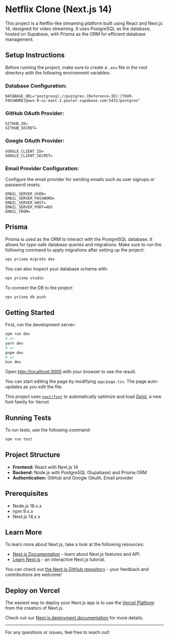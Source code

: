 
# Netflix Clone (Next.js 14)

This project is a Netflix-like streaming platform built using React and Next.js 14, designed for video streaming. It uses PostgreSQL as the database, hosted on Supabase, with Prisma as the ORM for efficient database management.

## Setup Instructions

Before running the project, make sure to create a `.env` file in the root directory with the following environment variables:

### Database Configuration:

```
DATABASE_URL="postgresql://postgres.[Reference-ID]:[YOUR-PASSWORD]@aws-0-us-east-2.pooler.supabase.com:5432/postgres"
```

### GitHub OAuth Provider:

```
GITHUB_ID=
GITHUB_SECRET=
```

### Google OAuth Provider:

```
GOOGLE_CLIENT_ID=
GOOGLE_CLIENT_SECRET=
```

### Email Provider Configuration:

Configure the email provider for sending emails such as user signups or password resets.

```
EMAIL_SERVER_USER=
EMAIL_SERVER_PASSWORD=
EMAIL_SERVER_HOST=
EMAIL_SERVER_PORT=465
EMAIL_FROM=
```

## Prisma

Prisma is used as the ORM to interact with the PostgreSQL database. It allows for type-safe database queries and migrations. Make sure to run the following command to apply migrations after setting up the project:

```bash
npx prisma migrate dev
```

You can also inspect your database schema with:

```bash
npx prisma studio
```
To connect the DB to the project

```bash
npx prisma db push
```

## Getting Started

First, run the development server:

```bash
npm run dev
# or
yarn dev
# or
pnpm dev
# or
bun dev
```

Open [http://localhost:3000](http://localhost:3000) with your browser to see the result.

You can start editing the page by modifying `app/page.tsx`. The page auto-updates as you edit the file.

This project uses [`next/font`](https://nextjs.org/docs/app/building-your-application/optimizing/fonts) to automatically optimize and load [Geist](https://vercel.com/font), a new font family for Vercel.

## Running Tests

To run tests, use the following command:

```bash
npm run test
```

## Project Structure

- **Frontend:** React with Next.js 14
- **Backend:** Node.js with PostgreSQL (Supabase) and Prisma ORM
- **Authentication:** GitHub and Google OAuth, Email provider

## Prerequisites

- Node.js 18.x.x
- npm 9.x.x
- Next.js 14.x.x

## Learn More

To learn more about Next.js, take a look at the following resources:

- [Next.js Documentation](https://nextjs.org/docs) - learn about Next.js features and API.
- [Learn Next.js](https://nextjs.org/learn) - an interactive Next.js tutorial.

You can check out [the Next.js GitHub repository](https://github.com/vercel/next.js) - your feedback and contributions are welcome!

## Deploy on Vercel

The easiest way to deploy your Next.js app is to use the [Vercel Platform](https://vercel.com/new?utm_medium=default-template&filter=next.js&utm_source=create-next-app&utm_campaign=create-next-app-readme) from the creators of Next.js.

Check out our [Next.js deployment documentation](https://nextjs.org/docs/app/building-your-application/deploying) for more details.

---

For any questions or issues, feel free to reach out!
